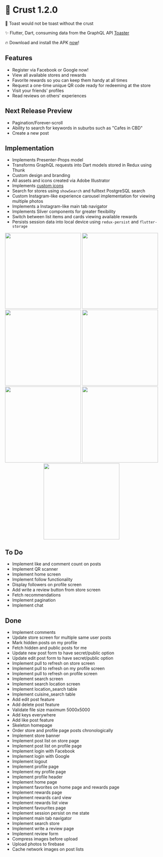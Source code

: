 # 🍞 Crust 1.2.0

🍞 Toast would not be toast without the crust

✨ Flutter, Dart, consuming data from the GraphQL API [Toaster](https://github.com/psyanite/toaster)

🔥 Download and install the APK [now](https://github.com/psyanite/crust/blob/master/docs/burntoast-1.2.0.apk)!

## Features
* Register via Facebook or Google now!
* View all available stores and rewards
* Favorite rewards so you can keep them handy at all times
* Request a one-time unique QR code ready for redeeming at the store
* Visit your friends' profiles
* Read reviews on others' experiences

## Next Release Preview
* Pagination/Forever-scroll
* Ability to search for keywords in suburbs such as "Cafes in CBD"
* Create a new post

## Implementation
* Implements Presenter-Props model
* Transforms GraphQL requests into Dart models stored in Redux using Thunk
* Custom design and branding
* All assets and icons created via Adobe Illustrator
* Implements [custom icons](https://medium.com/flutterpub/how-to-use-custom-icons-in-flutter-834a079d977)
* Search for stores using `showSearch` and fulltext PostgreSQL search
* Custom Instagram-like experience carousel implementation for viewing multiple photos 
* Implements a Instagram-like main tab navigator
* Implements Sliver components for greater flexibility
* Switch between list items and cards viewing available rewards
* Persists session data into local device using `redux-persist` and `flutter-storage`

<div align="center">
  <img src="https://github.com/psyanite/crust/blob/master/docs/images/splash.jpg" width="250px"/>
  <img src="https://github.com/psyanite/crust/blob/master/docs/images/home.jpg" width="250px"/>
  <img src="https://github.com/psyanite/crust/blob/master/docs/images/profile.jpg" width="250px"/>
  <img src="https://github.com/psyanite/crust/blob/master/docs/images/store.jpg" width="250px"/>
  <img src="https://github.com/psyanite/crust/blob/master/docs/images/rewards.jpg" width="250px"/>
  <img src="https://github.com/psyanite/crust/blob/master/docs/images/favorites.jpg" width="250px"/>
  <img src="https://github.com/psyanite/crust/blob/master/docs/images/search.jpg" width="250px"/>
</div>

## To Do
* Implement like and comment count on posts
* Implement QR scanner
* Implement home screen
* Implement follow functionality
* Display followers on profile screen
* Add write a review button from store screen
* Fetch recommendations
* Implement pagination
* Implement chat

## Done
* Implement comments
* Update store screen for multiple same user posts
* Mark hidden posts on my profile
* Fetch hidden and public posts for me
* Update new post form to have secret/public option
* Update edit post form to have secret/public option
* Implement pull to refresh on store screen
* Implement pull to refresh on my profile screen
* Implement pull to refresh on profile screen
* Implement search screen
* Implement search location screen
* Implement location_search table
* Implement cuisine_search table
* Add edit post feature
* Add delete post feature
* Validate file size maximum 5000x5000
* Add keys everywhere
* Add like post feature
* Skeleton homepage
* Order store and profile page posts chronologically
* Implement store banner
* Implement post list on store page
* Implement post list on profile page
* Implement login with Facebook
* Implement login with Google
* Implement logout
* Implement profile page
* Implement my profile page
* Implement profile header
* Implement home page
* Implement favorites on home page and rewards page
* Implement rewards page
* Implement rewards card view
* Implement rewards list view
* Implement favourites page
* Implement session persist on me state
* Implement main tab navigator
* Implement search store 
* Implement write a review page
* Implement review form
* Compress images before upload
* Upload photos to firebase
* Cache network images on post lists
